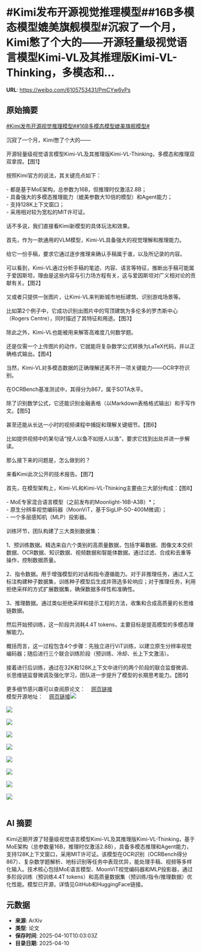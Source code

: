 # #Kimi发布开源视觉推理模型##16B多模态模型媲美旗舰模型#沉寂了一个月，Kimi憋了个大的——开源轻量级视觉语言模型Kimi-VL及其推理版Kimi-VL-Thinking，多模态和...

**URL**: https://weibo.com/6105753431/PmCYw6vPs

## 原始摘要

<a href="https://m.weibo.cn/search?containerid=231522type%3D1%26t%3D10%26q%3D%23Kimi%E5%8F%91%E5%B8%83%E5%BC%80%E6%BA%90%E8%A7%86%E8%A7%89%E6%8E%A8%E7%90%86%E6%A8%A1%E5%9E%8B%23&amp;extparam=%23Kimi%E5%8F%91%E5%B8%83%E5%BC%80%E6%BA%90%E8%A7%86%E8%A7%89%E6%8E%A8%E7%90%86%E6%A8%A1%E5%9E%8B%23" data-hide=""><span class="surl-text">#Kimi发布开源视觉推理模型#</span></a><a href="https://m.weibo.cn/search?containerid=231522type%3D1%26t%3D10%26q%3D%2316B%E5%A4%9A%E6%A8%A1%E6%80%81%E6%A8%A1%E5%9E%8B%E5%AA%B2%E7%BE%8E%E6%97%97%E8%88%B0%E6%A8%A1%E5%9E%8B%23&amp;extparam=%2316B%E5%A4%9A%E6%A8%A1%E6%80%81%E6%A8%A1%E5%9E%8B%E5%AA%B2%E7%BE%8E%E6%97%97%E8%88%B0%E6%A8%A1%E5%9E%8B%23" data-hide=""><span class="surl-text">#16B多模态模型媲美旗舰模型#</span></a><br><br>沉寂了一个月，Kimi憋了个大的——<br><br>开源轻量级视觉语言模型Kimi-VL及其推理版Kimi-VL-Thinking，多模态和推理双双拿捏。【图1】<br><br>按照Kimi官方的说法，其关键亮点如下：<br><br>- 都是基于MoE架构，总参数为16B，但推理时仅激活2.8B；<br>- 具备强大的多模态推理能力（媲美参数大10倍的模型）和Agent能力；<br>- 支持128K上下文窗口；<br>- 采用相对较为宽松的MIT许可证。<br><br>话不多说，我们直接看Kimi新模型的具体玩法和效果。<br><br>首先，作为一款通用的VLM模型，Kimi-VL具备强大的视觉理解和推理能力。<br><br>给它一份手稿，要求它通过逐步推理来确认手稿属于谁，以及所记录的内容。<br><br>可以看到，Kimi-VL通过分析手稿的笔迹、内容、语言等特征，推断出手稿可能属于爱因斯坦，理由是这些内容与引力场方程有关，这与爱因斯坦对广义相对论的贡献有关。【图2】<br><br>又或者只提供一张图片，让Kimi-VL来判断城市地标建筑、识别游戏场景等。<br><br>比如第2个例子中，它成功识别出图片中的穹顶建筑为多伦多的罗杰斯中心（Rogers Centre），同时描述了其特征和用途。【图3】<br><br>除此之外，Kimi-VL也能被用来解答高难度几何数学题。<br><br>还是仅需一个上传图片的动作，它就能将复杂数学公式转换为LaTeX代码，并以正确格式输出。【图4】<br><br>当然，Kimi-VL对多模态数据的正确理解还离不开一项关键能力——OCR字符识别。<br><br>在OCRBench基准测试中，其得分为867，属于SOTA水平。<br><br>除了识别数学公式，它还能识别金融表格（以Markdown表格格式输出）和手写作文。【图5】<br><br>甚至还能从长达一小时的视频课程中捕捉和理解关键细节。【图6】<br><br>比如提供视频中的某句话“授人以鱼不如授人以渔”，要求它找到出处并进一步解读。<br><br>那么接下来的问题是，怎么做到的？<br><br>来看Kimi此次公开的技术报告。【图7】<br><br>首先，在模型架构上，Kimi-VL和Kimi-VL-Thinking主要由三大部分构成：【图8】<br><br>- MoE专家混合语言模型（之前发布的Moonlight-16B-A3B）*；<br>- 原生分辨率视觉编码器（MoonViT，基于SigLIP-SO-400M微调）；<br>- 一个多层感知机（MLP）投影器。<br><br>训练环节，团队构建了三大类别数据集：<br><br>1、预训练数据。精选来自六个类别的高质量数据，包括字幕数据、图像文本交织数据、OCR数据、知识数据、视频数据和智能体数据。通过过滤、合成和去重等操作，控制数据质量。<br><br>2、指令数据。用于增强模型的对话和指令遵循能力。对于非推理任务，通过人工标注构建种子数据集，训练种子模型后生成并筛选多轮响应；对于推理任务，利用拒绝采样的方式扩展数据集，确保数据多样性和准确性。<br><br>3、推理数据。通过类似拒绝采样和提示工程的方法，收集和合成高质量的长思维链数据。<br><br>然后开始预训练，这一阶段共消耗4.4T tokens，主要目标是提高模型的多模态理解能力。<br><br>概括而言，这一过程包含4个步骤：先独立进行ViT训练，以建立原生分辨率视觉编码器；随后进行三个联合训练阶段（预训练、冷却、长上下文激活）。<br><br>接着进行后训练，通过在32K和128K上下文中进行的两个阶段的联合监督微调、长思维链监督微调及强化学习，团队进一步提升了模型的长期思考能力。【图9】<br><br>更多细节感兴趣可以查阅原论文：<a href="https://weibo.cn/sinaurl?u=https%3A%2F%2Fgithub.com%2FMoonshotAI%2FKimi-VL%2Fblob%2Fmain%2FKimi-VL.pdf" data-hide=""><span class="url-icon"><img style="width: 1rem;height: 1rem" src="https://h5.sinaimg.cn/upload/2015/09/25/3/timeline_card_small_web_default.png" referrerpolicy="no-referrer"></span><span class="surl-text">网页链接</span></a><br>模型开源地址：<a href="https://weibo.cn/sinaurl?u=https%3A%2F%2Fhuggingface.co%2Fcollections%2Fmoonshotai%2Fkimi-vl-a3b-67f67b6ac91d3b03d382dd85" data-hide=""><span class="url-icon"><img style="width: 1rem;height: 1rem" src="https://h5.sinaimg.cn/upload/2015/09/25/3/timeline_card_small_web_default.png" referrerpolicy="no-referrer"></span><span class="surl-text">网页链接</span></a><img style="" src="https://tvax1.sinaimg.cn/large/006Fd7o3gy1i0btu2sewdj30n60zke13.jpg" referrerpolicy="no-referrer"><br><br><img style="" src="https://tvax1.sinaimg.cn/large/006Fd7o3gy1i0btu3rwrzj30zk0kenfs.jpg" referrerpolicy="no-referrer"><br><br><img style="" src="https://tvax2.sinaimg.cn/large/006Fd7o3gy1i0btu4vo6pj30zk0u6ngv.jpg" referrerpolicy="no-referrer"><br><br><img style="" src="https://tvax1.sinaimg.cn/large/006Fd7o3gy1i0btu6705oj30zk0mcae8.jpg" referrerpolicy="no-referrer"><br><br><img style="" src="https://tvax2.sinaimg.cn/large/006Fd7o3gy1i0btu87aa0j30zk0n8akk.jpg" referrerpolicy="no-referrer"><br><br><img style="" src="https://tvax1.sinaimg.cn/large/006Fd7o3gy1i0btu9b1rmj30zk0rv4bf.jpg" referrerpolicy="no-referrer"><br><br><img style="" src="https://tvax3.sinaimg.cn/large/006Fd7o3gy1i0btuajvsdj30zk0sg15k.jpg" referrerpolicy="no-referrer"><br><br><img style="" src="https://tvax1.sinaimg.cn/large/006Fd7o3gy1i0btubnrgbj30zk0mudtp.jpg" referrerpolicy="no-referrer"><br><br><img style="" src="https://tvax1.sinaimg.cn/large/006Fd7o3gy1i0btucpn9gj31dk0rodwc.jpg" referrerpolicy="no-referrer"><br><br>

## AI 摘要

Kimi近期开源了轻量级视觉语言模型Kimi-VL及其推理版Kimi-VL-Thinking，基于MoE架构（总参数量16B，推理时仅激活2.8B），具备多模态推理和Agent能力，支持128K上下文窗口，采用MIT许可证。该模型在OCR识别（OCRBench得分867）、复杂数学题解析、地标识别等任务中表现优异，能处理手稿、视频等多样化输入。技术核心包括MoE语言模型、MoonViT视觉编码器和MLP投影器，通过多阶段训练（预训练4.4T tokens）和高质量数据集（预训练/指令/推理数据）优化性能。模型已开源，详情见GitHub和HuggingFace链接。

## 元数据

- **来源**: ArXiv
- **类型**: 论文
- **保存时间**: 2025-04-10T10:03:03Z
- **目录日期**: 2025-04-10
